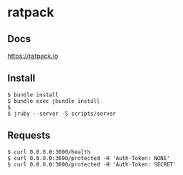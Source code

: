 # ratpack

## Docs
https://ratpack.io

## Install
```
$ bundle install
$ bundle exec jbundle install
$
$ jruby --server -S scripts/server
```

## Requests
```
$ curl 0.0.0.0:3000/health
$ curl 0.0.0.0:3000/protected -H 'Auth-Token: NONE'
$ curl 0.0.0.0:3000/protected -H 'Auth-Token: SECRET'
```
